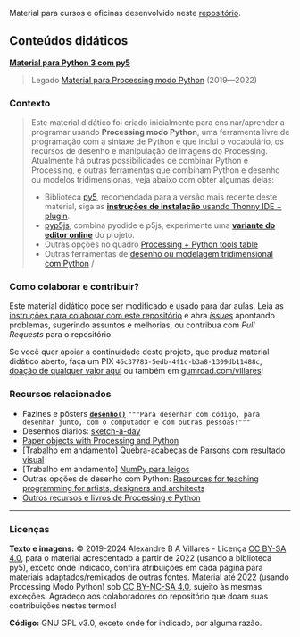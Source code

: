 Material para cursos e oficinas desenvolvido neste [repositório](https://github.com/villares/material-aulas/).

## Conteúdos didáticos

**[Material para Python 3 com py5](Processing-Python-py5/README.md)**

> Legado [Material para Processing modo Python](Processing-Python/) (2019—2022)

### Contexto
> Este material didático foi criado inicialmente para ensinar/aprender a programar usando **Processing modo Python**, uma ferramenta livre de programação com a sintaxe de Python e que inclui o vocabulário, os recursos de desenho e manipulação de imagens do Processing. Atualmente há outras possibilidades de combinar Python e Processing, e outras ferramentas que combinam Python e desenho ou modelos tridimensionas, veja abaixo com obter algumas delas:
> - Biblioteca [py5](https://py5coding.org), recomendada para a versão mais recente deste material, siga as [**instruções de instalação** usando Thonny IDE + plugin](https://abav.lugaralgum.com/como-instalar-py5/).
> - [pyp5js](https://github.com/berinhard/pyp5js), combina pyodide e p5js, experimente uma [**variante do editor online**](https://abav.lugaralgum.com/pyp5js/py5mode/) do projeto.
> - Outras opções no quadro [Processing + Python tools table](https://github.com/villares/Resources-for-teaching-programming#processing--python-tools-table)
> - Outras ferramentas de [desenho ou modelagem tridimensional com Python](outras-ferramentas/)
/
### Como colaborar e contribuir?

Este material didático pode ser modificado e usado para dar aulas. Leia as [instruções para colaborar com este repositório](/sobre/como-contribuir.md) e abra [*issues*](https://github.com/villares/material-aulas/issues) apontando problemas, sugerindo assuntos e melhorias, ou contribua com *Pull Requests* para o repositório.

Se você quer apoiar a continuidade deste projeto, que produz material didático aberto, faça um PIX `46c37783-5edb-4f1c-b3a8-1309db11488c`, [doação de qualquer valor aqui](https://www.paypal.com/donate/?hosted_button_id=5B4MZ78C9J724) ou também em 
[gumroad.com/villares](https://gumroad.com/villares)! 

### Recursos relacionados

- Fazines e pôsters [**`desenho()`**](https://desenho.lugaralgum.com) `"""Para desenhar com código, para desenhar junto, com o computador e com outras pessoas!"""`
- Desenhos diários: [sketch-a-day](https://abav.lugaralgum.com/sketch-a-day)
- [Paper objects with Processing and Python](https://github.com/villares/Paper-objects-with-Processing-and-Python)
- [Trabalho em andamento] [Quebra-acabeças de Parsons com resultado visual](https://abav.lugaralgum.com/faded-parsons-visual/)
- [Trabalho em andamento] [NumPy para leigos](https://hackmd.io/@villares/numpy-para-leigos)
- Outras opções de desenho com Python: [Resources for teaching programming for artists, designers and architects](https://github.com/villares/Resources-for-teaching-programming) 
- [Outros recursos e livros de Processing e Python](sobre/outros_recursos.md)

---
### Licenças

**Texto e imagens:** © 2019-2024 Alexandre B A Villares - Licença [CC BY-SA 4.0](https://creativecommons.org/licenses/by-sa/4.0/deed.pt_BR), para o material acrescentado a partir de 2022 (usando a biblioteca py5), exceto onde indicado, confira atribuições em cada página para materiais adaptados/remixados de outras fontes. Material até 2022 (usando Processing Modo Python) sob [CC BY-NC-SA 4.0](https://creativecommons.org/licenses/by-nc-sa/4.0/deed.pt_BR), sujeito às mesmas exceções. Agradeço aos colaboradores do repositório que doam suas contribuições nestes termos!

**Código:** GNU GPL v3.0, exceto onde for indicado, por alguma razão.
